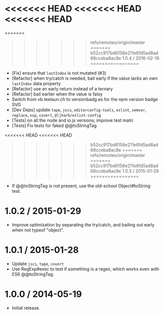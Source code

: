 <<<<<<< HEAD
<<<<<<< HEAD
<<<<<<< HEAD
=======
=======
>>>>>>> refs/remotes/origin/master
=======
>>>>>>> b52cc917bd6158e211e6fd5ad8ad68cceba8ac8e
1.0.4 / 2016-02-18
=================
  * [Fix] ensure that `lastIndex` is not mutated (#3)
  * [Refactor] when try/catch is needed, bail early if the value lacks an own `lastIndex` data property
  * [Refactor] use an early return instead of a ternary
  * [Refactor] bail earlier when the value is falsy
  * Switch from vb.teelaun.ch to versionbadg.es for the npm version badge SVG
  * [Dev Deps] update `tape`, `jscs`, `editorconfig-tools`, `eslint`, `semver`, `replace`, `nsp`, `covert`, `@ljharb/eslint-config`
  * [Tests] on all the node and io.js versions; improve test matri
  * [Tests] Fix tests for faked @@toStringTag

<<<<<<< HEAD
<<<<<<< HEAD
>>>>>>> b52cc917bd6158e211e6fd5ad8ad68cceba8ac8e
=======
>>>>>>> refs/remotes/origin/master
=======
>>>>>>> b52cc917bd6158e211e6fd5ad8ad68cceba8ac8e
1.0.3 / 2015-01-29
=================
  * If @@toStringTag is not present, use the old-school Object#toString test.

1.0.2 / 2015-01-29
=================
  * Improve optimization by separating the try/catch, and bailing out early when not typeof "object".

1.0.1 / 2015-01-28
=================
  * Update `jscs`, `tape`, `covert`
  * Use RegExp#exec to test if something is a regex, which works even with ES6 @@toStringTag.

1.0.0 / 2014-05-19
=================
  * Initial release.
